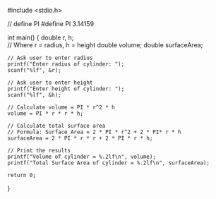 #include <stdio.h>

// define PI
#define PI 3.14159

int main() {
    double r, h;    
     // Where r = radius, h = height
    double volume;
    double surfaceArea;

    // Ask user to enter radius
    printf("Enter radius of cylinder: ");
    scanf("%lf", &r);

    // Ask user to enter height
    printf("Enter height of cylinder: ");
    scanf("%lf", &h);

    // Calculate volume = PI * r^2 * h
    volume = PI * r * r * h;

    // Calculate total surface area
    // Formula: Surface Area = 2 * PI * r^2 + 2 * PI* r * h
    surfaceArea = 2 * PI * r * r + 2 * PI * r * h;

    // Print the results
    printf("Volume of cylinder = %.2lf\n", volume);
    printf("Total Surface Area of cylinder = %.2lf\n", surfaceArea);

    return 0;
}
    
